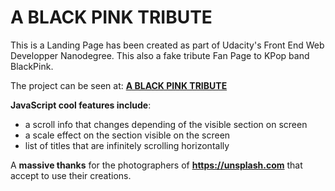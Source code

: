 
# A BLACK PINK TRIBUTE


This is a Landing Page has been created as part of Udacity's Front End Web Developper Nanodegree. 
This also a fake tribute Fan Page to KPop band BlackPink.

The project can be seen at: **[A BLACK PINK TRIBUTE](https://blackpinktribute.netlify.app/)**

**JavaScript cool features include**:
* a scroll info that changes depending of the visible section on screen
* a scale effect on the section visible on the screen
* list of titles that are infinitely scrolling horizontally

A **massive thanks** for the photographers of **https://unsplash.com** that accept to use their creations. 
